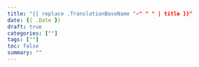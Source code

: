 ```yaml
---
title: "{{ replace .TranslationBaseName "-" " " | title }}"
date: {{ .Date }}
draft: true
categories: [""]
tags: [""]
toc: false
summary: ""
---
```


